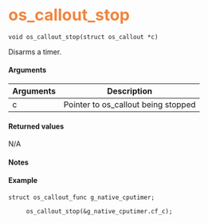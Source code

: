 ## <font color="#F2853F" style="font-size:24pt"> os_callout_stop </font>

```no-highlight
void os_callout_stop(struct os_callout *c)
```

Disarms a timer.


#### Arguments

| Arguments | Description |
|-----------|-------------|
| c | Pointer to os_callout being stopped |


#### Returned values

N/A

#### Notes



#### Example

<Add text to set up the context for the example here>

```no-highlight
struct os_callout_func g_native_cputimer;

     os_callout_stop(&g_native_cputimer.cf_c);
```


